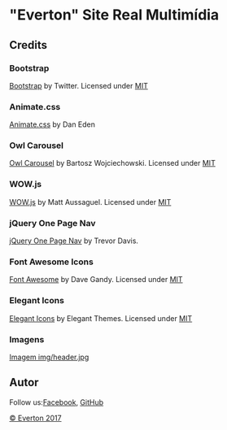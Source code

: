 # "Everton" Site Real Multimídia

## Credits 

### Bootstrap

[Bootstrap](http://getbootstrap.com/) by Twitter. Licensed under [MIT](https://github.com/twbs/bootstrap/blob/master/LICENSE)

### Animate.css

[Animate.css](https://daneden.github.io/animate.css/) by Dan Eden

### Owl Carousel

[Owl Carousel](http://owlgraphic.com/owlcarousel/) by Bartosz Wojciechowski. Licensed under [MIT](https://github.com/OwlFonk/OwlCarousel/blob/master/LICENSE)

### WOW.js

[WOW.js](http://mynameismatthieu.com/WOW/) by Matt Aussaguel. Licensed under [MIT](https://github.com/matthieua/WOW/blob/master/LICENSE-MIT)

### jQuery One Page Nav

[jQuery One Page Nav](http://davist11.github.io/jQuery-One-Page-Nav/) by Trevor Davis.

### Font Awesome Icons 

[Font Awesome](http://fortawesome.github.io/Font-Awesome/) by Dave Gandy. Licensed under [MIT](http://opensource.org/licenses/mit-license.html)

### Elegant Icons 

[Elegant Icons](http://www.elegantthemes.com/blog/resources/elegant-icon-font/) by Elegant Themes. Licensed under [MIT](http://opensource.org/licenses/mit-license.html)

### Imagens

[Imagem img/header.jpg](https://pixabay.com/)

## Autor

Follow us:[Facebook](https://www.facebook.com/everton.roliveira2), [GitHub](https://github.com/everton-roliveira)

[© Everton 2017](https://www.linkedin.com/in/evertonrobertodeoliveira/)


